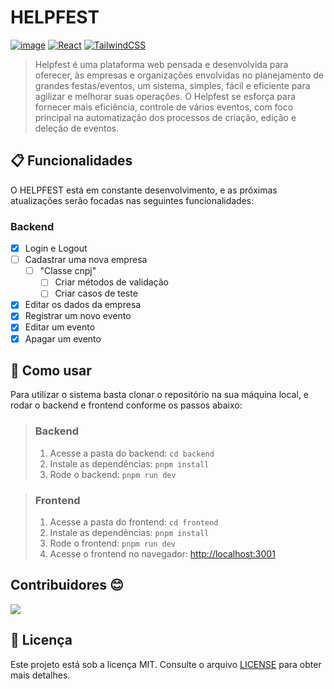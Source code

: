 # HELPFEST

[![image](https://img.shields.io/badge/Node.js-43853D?style=for-the-badge&logo=node.js&logoColor=white)](https://nodejs.org/en) [![React](https://img.shields.io/badge/React-20232A?style=for-the-badge&logo=react&logoColor=61DAFB)](https://react.dev/) [![TailwindCSS](https://img.shields.io/badge/tailwindcss-%2338B2AC.svg?style=for-the-badge&logo=tailwind-css&logoColor=white)](https://tailwindcss.com/)

> Helpfest é uma plataforma web pensada e desenvolvida para oferecer, às empresas e organizações envolvidas no planejamento de grandes festas/eventos, um sistema, simples, fácil e eficiente para agilizar e melhorar suas operações.
O Helpfest se esforça para fornecer mais eficiência, controle de vários eventos, com foco principal na automatização dos processos de criação, edição e deleção de eventos.

## 📋 Funcionalidades

O HELPFEST está em constante desenvolvimento, e as próximas atualizações serão focadas nas seguintes funcionalidades:

### Backend
- [x] Login e Logout
- [ ] Cadastrar uma nova empresa
  - [ ] "Classe cnpj"
    - [ ] Criar métodos de validação
    - [ ] Criar casos de teste
- [x] Editar os dados da empresa
- [x] Registrar um novo evento
- [x] Editar um evento
- [x] Apagar um evento

## 📘 Como usar

Para utilizar o sistema basta clonar o repositório na sua máquina local, e rodar o backend e frontend conforme os passos abaixo:

> ### Backend
>
> 1. Acesse a pasta do backend: `cd backend`
> 2. Instale as dependências: `pnpm install`
> 3. Rode o backend: `pnpm run dev`

> ### Frontend
>
> 1. Acesse a pasta do frontend: `cd frontend`
> 2. Instale as dependências: `pnpm install`
> 3. Rode o frontend: `pnpm run dev`
> 4. Acesse o frontend no navegador: [http://localhost:3001](http://localhost:3001)

## Contribuidores 😊

<a href="https://github.com/NathanHermes/Helpfest/graphs/contributors">
  <img src="https://contrib.rocks/image?repo=NathanHermes/Helpfest" />
</a>

## 📝 Licença

Este projeto está sob a licença MIT. Consulte o arquivo [LICENSE](LICENSE) para obter mais detalhes.
